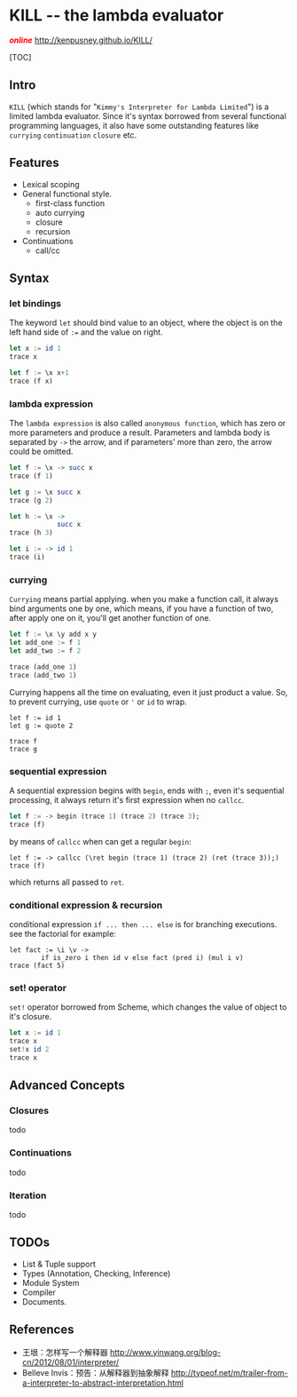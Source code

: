 KILL -- the lambda evaluator
====

<font color="red">***online***</font> http://kenpusney.github.io/KILL/

[TOC]

## Intro

`KILL` (which stands for "`Kimmy's Interpreter for Lambda Limited`") is a limited lambda evaluator. Since it's syntax borrowed from several functional programming languages, it also have some outstanding features like `currying` `continuation` `closure` etc.

## Features

  + Lexical scoping
  + General functional style.
      + first-class function
      + auto currying
      + closure
      + recursion
  + Continuations
      + call/cc

## Syntax

### let bindings

The keyword `let` should bind value to an object, where the object is on the left hand side of `:=` and the value on right.

```haskell
let x := id 1
trace x

let f := \x x+1
trace (f x)
```

### lambda expression

The `lambda expression` is also called `anonymous function`, which has zero or more parameters and produce a result. Parameters and lambda body is separated by `->` the arrow, and if parameters' more than zero, the arrow could be omitted.

```haskell
let f := \x -> succ x
trace (f 1)

let g := \x succ x
trace (g 2)

let h := \x ->
            succ x
trace (h 3)

let i := -> id 1
trace (i)
```

### currying

`Currying` means partial applying. when you make a function call, it always bind arguments one by one, which means, if you have a function of two, after apply one on it, you'll get another function of one.

```haskell
let f := \x \y add x y
let add_one := f 1
let add_two := f 2

trace (add_one 1)
trace (add_two 1)
```
Currying happens all the time on evaluating, even it just product a value. So, to prevent currying, use `quote` or `'` or `id` to wrap.
```
let f := id 1
let g := quote 2

trace f
trace g
```

### sequential expression

A sequential expression begins with `begin`, ends with `;`, even it's sequential processing, it always return it's first expression when no `callcc`.

```haskell
let f := -> begin (trace 1) (trace 2) (trace 3);
trace (f)
```

by means of `callcc` when can get a regular `begin`:
```
let f := -> callcc (\ret begin (trace 1) (trace 2) (ret (trace 3));)
trace (f)
```
which returns all passed to `ret`.

### conditional expression & recursion

conditional expression `if ... then ... else` is for branching executions. see the factorial for example:
```
let fact := \i \v ->
        if is_zero i then id v else fact (pred i) (mul i v)
trace (fact 5)
```

### set! operator

`set!` operator borrowed from Scheme, which changes the value of object to it's closure.
```haskell
let x := id 1
trace x
set!x id 2
trace x
```

## Advanced Concepts

### Closures

todo

### Continuations

todo

### Iteration

todo

## TODOs

  + List & Tuple support
  + Types (Annotation, Checking, Inference)
  + Module System
  + Compiler
  + Documents. 

## References

  + 王垠：怎样写一个解释器 http://www.yinwang.org/blog-cn/2012/08/01/interpreter/
  + Belleve Invis：预告：从解释器到抽象解释 http://typeof.net/m/trailer-from-a-interpreter-to-abstract-interpretation.html
  